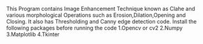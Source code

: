 This Program contains Image Enhancement Technique known as Clahe and various 
morphological Operations such as Erosion,Dilation,Opening and Closing. It also has 
Thresholding and Canny edge detection code.
Install the following packages before running the code
1.Opencv or cv2
2.Numpy
3.Matplotlib
4.Tkinter